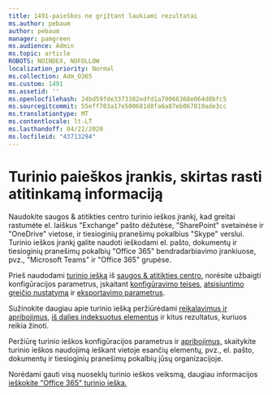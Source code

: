 ```yaml
---
title: 1491-paieškos ne grįžtant laukiami rezultatai
ms.author: pebaum
author: pebaum
manager: pamgreen
ms.audience: Admin
ms.topic: article
ROBOTS: NOINDEX, NOFOLLOW
localization_priority: Normal
ms.collection: Adm_O365
ms.custom: 1491
ms.assetid: ''
ms.openlocfilehash: 24bd59fde3373382edfd1a79066368e064d0bfc5
ms.sourcegitcommit: 55eff703a17e500681d8fa6a87eb067019ade3cc
ms.translationtype: MT
ms.contentlocale: lt-LT
ms.lasthandoff: 04/22/2020
ms.locfileid: "43713294"
---
```

# <a name="content-search-tool-to-find-relevant-info"></a>Turinio paieškos įrankis, skirtas rasti atitinkamą informaciją

Naudokite saugos & atitikties centro turinio ieškos įrankį, kad greitai rastumėte el. laiškus "Exchange" pašto dėžutėse, "SharePoint" svetainėse ir "OneDrive" vietose, ir tiesioginių pranešimų pokalbius "Skype" verslui. Turinio ieškos įrankį galite naudoti ieškodami el. pašto, dokumentų ir tiesioginių pranešimų pokalbių "Office 365" bendradarbiavimo įrankiuose, pvz., "Microsoft Teams" ir "Office 365" grupėse.


Prieš naudodami [turinio iešką](https://sip.protection.office.com/contentsearchbeta?ContentOnly=1) iš [saugos & atitikties centro](https://sip.protection.office.com/homepage), norėsite užbaigti konfigūracijos parametrus, įskaitant [konfigūravimo teises,](https://docs.microsoft.com/office365/securitycompliance/permissions-filtering-for-content-search) [atsisiuntimo greičio nustatymą](https://docs.microsoft.com/office365/securitycompliance/increase-download-speeds-when-exporting-ediscovery-results) ir [eksportavimo parametrus](https://docs.microsoft.com/office365/securitycompliance/disable-reports-when-you-export-content-search-results).

Sužinokite daugiau apie turinio iešką peržiūrėdami [reikalavimus ir apribojimus](https://docs.microsoft.com/office365/securitycompliance/limits-for-content-search), [iš dalies indeksuotus elementus](https://docs.microsoft.com/office365/securitycompliance/investigating-partially-indexed-items-in-ediscovery) ir kitus rezultatus, kuriuos reikia žinoti.

Peržiūrę turinio ieškos konfigūracijos parametrus ir [apribojimus,</a> skaitykite turinio ieškos naudojimą ieškant vietoje esančių elementų, pvz., el. pašto, dokumentų ir tiesioginių pranešimų pokalbių jūsų organizacijoje](https://docs.microsoft.com/office365/securitycompliance/content-search).

Norėdami gauti visą nuoseklų turinio ieškos veiksmą, daugiau informacijos [ieškokite "Office 365" turinio ieška.](https://docs.microsoft.com/office365/securitycompliance/search-for-content)
